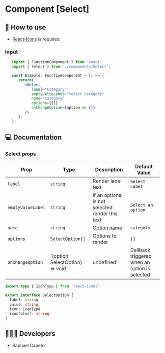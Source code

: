 # Component [Select]


## 🚀 How to use

 - [React-Icons](https://react-icons.github.io/react-icons/) is required.

### Input
```jsx
   import { FunctionComponent } from 'react';
   import { Select } from './components/Select';

   const Example: FunctionComponent = () => {
      return(
         <Select 
            label="Category"
            emptyValueLabel="Select category"
            name="category"
            options={[]}
            onChangeOption={option => {}}
         />
      );
   };

```

## 💻 Documentation

### Select props

| Prop | Type | Description                                                                                                                                         | Default Value |
| --------- | -------- | ------------------------------------------------------------------------------------------------------------------------------------------------------- | ----------------- |
| `label`  | `string` | Render label text | `Select Label` |
| `emptyValueLabel`  | `string` | If an options is not selected render this text | `Select an option` |
| `name`  | `string` | Option name | `categoty` |
| `options`  | `SelectOption[]` | Options to render | `[]` |
| `onChangeOption`  | `(option: SelectOption) => void | undefined` | Callback triggered when an option is selected | `undefined` |


```ts
import type { IconType } from 'react-icons'

export interface SelectOption {
  label: string
  value: string
  icon: IconType
  iconColor?: string
}

```

## 👨🏻‍💻 Developers
- Raphael Capeto


